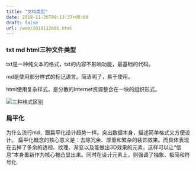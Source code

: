 ```yaml
---
title: "文档类型"
date: 2019-11-26T09:13:37+08:00
draft: false
url: /web/2019112601.html
---
```

### txt md html三种文件类型
txt是一种纯文本的格式，txt的内容不影响功能，最基础的代码。

md是使用部分样式的标记语言。简洁明了，易于使用。


html使用复杂样式，是分散的Internet资源整合在一块的组织形式。

![三种格式区别](https://base.oribos.city/images/2020/txtmdhtml.png "txtmdhtml")


### 扁平化

为什么流行md，跟扁平化设计趋势一样。突出数据本身，描述简单格式又方便设计。
扁平化概念的核心意义是：去除冗余、厚重和繁杂的装饰效果。而具体表现在去掉了多余的透视、纹理、渐变以及能做出3D效果的元素，这样可以让“信息”本身重新作为核心被凸显出来。同时在设计元素上，则强调了抽象、极简和符号化


